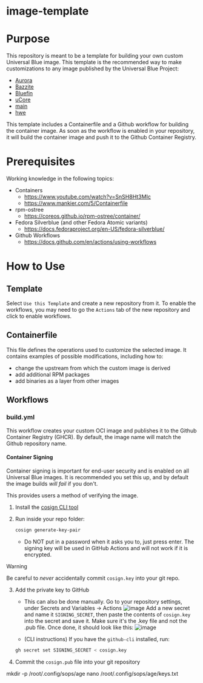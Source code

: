 # image-template

# Purpose

This repository is meant to be a template for building your own custom Universal Blue image. This template is the recommended way to make customizations to any image published by the Universal Blue Project:
- [Aurora](https://getaurora.dev/)
- [Bazzite](https://bazzite.gg/)
- [Bluefin](https://projectbluefin.io/)
- [uCore](https://projectucore.io/)
- [main](https://github.com/ublue-os/main/)
- [hwe](https://github.com/ublue-os/hwe/)

This template includes a Containerfile and a Github workflow for building the container image. As soon as the workflow is enabled in your repository, it will build the container image and push it to the Github Container Registry.

# Prerequisites

Working knowledge in the following topics:

- Containers
  - https://www.youtube.com/watch?v=SnSH8Ht3MIc
  - https://www.mankier.com/5/Containerfile
- rpm-ostree
  - https://coreos.github.io/rpm-ostree/container/
- Fedora Silverblue (and other Fedora Atomic variants)
  - https://docs.fedoraproject.org/en-US/fedora-silverblue/
- Github Workflows
  - https://docs.github.com/en/actions/using-workflows

# How to Use

## Template

Select `Use this Template` and create a new repository from it. To enable the workflows, you may need to go the `Actions` tab of the new repository and click to enable workflows.

## Containerfile

This file defines the operations used to customize the selected image. It contains examples of possible modifications, including how to:
- change the upstream from which the custom image is derived
- add additional RPM packages
- add binaries as a layer from other images

## Workflows

### build.yml

This workflow creates your custom OCI image and publishes it to the Github Container Registry (GHCR). By default, the image name will match the Github repository name.

#### Container Signing

Container signing is important for end-user security and is enabled on all Universal Blue images. It is recommended you set this up, and by default the image builds *will fail* if you don't.

This provides users a method of verifying the image.

1. Install the [cosign CLI tool](https://edu.chainguard.dev/open-source/sigstore/cosign/how-to-install-cosign/#installing-cosign-with-the-cosign-binary)

2. Run inside your repo folder:

    ```bash
    cosign generate-key-pair
    ```


    - Do NOT put in a password when it asks you to, just press enter. The signing key will be used in GitHub Actions and will not work if it is encrypted.

> [!WARNING]
> Be careful to *never* accidentally commit `cosign.key` into your git repo.

3. Add the private key to GitHub

    - This can also be done manually. Go to your repository settings, under Secrets and Variables -> Actions
    ![image](https://user-images.githubusercontent.com/1264109/216735595-0ecf1b66-b9ee-439e-87d7-c8cc43c2110a.png)
    Add a new secret and name it `SIGNING_SECRET`, then paste the contents of `cosign.key` into the secret and save it. Make sure it's the .key file and not the .pub file. Once done, it should look like this:
    ![image](https://user-images.githubusercontent.com/1264109/216735690-2d19271f-cee2-45ac-a039-23e6a4c16b34.png)

    - (CLI instructions) If you have the `github-cli` installed, run:

    ```bash
    gh secret set SIGNING_SECRET < cosign.key
    ```

4. Commit the `cosign.pub` file into your git repository




mkdir -p /root/.config/sops/age
nano /root/.config/sops/age/keys.txt